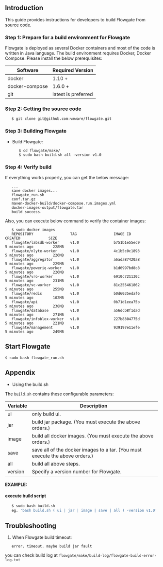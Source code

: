 ## Introduction

This guide provides instructions for developers to build Flowgate from source code.

### Step 1: Prepare for a build environment for Flowgate

Flowgate is deployed as several Docker containers and most of the code is written in Java language. The build environment requires Docker, Docker Compose. Please install the below prerequisites:

Software              | Required Version
----------------------|--------------------------
docker                | 1.10 +
docker-compose        | 1.6.0 +
git                   | latest is preferred

### Step 2: Getting the source code

   ```
      $ git clone git@github.com:vmware/flowgate.git
   ```

### Step 3: Building Flowgate

*  Build Flowgate:

   ```
      $ cd flowgate/make/
      $ sudo bash build.sh all -version v1.0
   ```

### Step 4: Verify build

If everything works properly, you can get the below message:

   ```
      ...
      save docker images...
      flowgate_run.sh
      conf.tar.gz
      maven-docker-build/docker-compose.run.images.yml
      docker-images-output/flowgate.tar
      build success.
   ```
Also, you can execute below command to verify the container images:

   ```
      $ sudo docker images
      REPOSITORY                 TAG                 IMAGE ID            CREATED             SIZE
      flowgate/labsdb-worker     v1.0                b751b1e55ec9        5 minutes ago         228MB
      flowgate/nlyte-worker      v1.0                4c1b5c0c1893        5 minutes ago         226MB
      flowgate/aggregator        v1.0                a6ada87420a8        5 minutes ago         229MB
      flowgate/poweriq-worker    v1.0                b1d6997bd8c8        5 minutes ago         226MB
      flowgate/vro-worker        v1.0                6910c721130c        5 minutes ago         231MB
      flowgate/vc-worker         v1.0                81c255461862        5 minutes ago         255MB
      flowgate/redis             v1.0                b0d6035edaf6        5 minutes ago         102MB
      flowgate/api               v1.0                0b71d1eea75b        5 minutes ago         238MB
      flowgate/database          v1.0                a56dcb8f1dad        5 minutes ago         271MB
      flowgate/infoblox-worker   v1.0                227b8304775d        5 minutes ago         221MB
      flowgate/management        v1.0                939197e11efe        5 minutes ago         249MB
   ```
## Start Flowgate
```
$ sudo bash flowgate_run.sh
```
## Appendix
* Using the build.sh

The `build.sh` contains these configurable parameters:

Variable           | Description
-------------------|-------------
ui                 | only build ui.
jar                | build jar package. (You must execute the above orders.)
image              | build all docker images. (You must execute the above orders.)
save               | save all of the docker images to a tar. (You must execute the above orders.)
all                | build all above steps.
version            | Specify a version number for Flowgate.

#### EXAMPLE:

#### execute build script

   ```sh
      $ sudo bash build.sh
      eg. 'bash build.sh ( ui | jar | image | save | all ) -version v1.0'
   ```
## Troubleshooting
1. When Flowgate build timeout:
```
   error. timeout. maybe build jar fault
```
you can check build log at ```flowgate/make/build-log/flowgate-build-error-log.txt```
